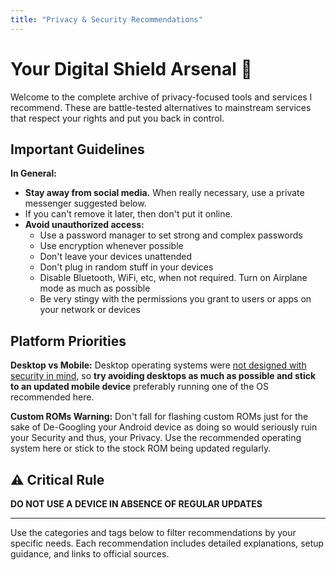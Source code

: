 ```yaml
---
title: "Privacy & Security Recommendations"
---
```


# Your Digital Shield Arsenal 🔰

Welcome to the complete archive of privacy-focused tools and services I recommend. These are battle-tested alternatives to mainstream services that respect your rights and put you back in control.

## Important Guidelines

**In General:**
- **Stay away from social media.** When really necessary, use a private messenger suggested below.
- If you can't remove it later, then don't put it online.
- **Avoid unauthorized access:**
  - Use a password manager to set strong and complex passwords
  - Use encryption whenever possible
  - Don't leave your devices unattended
  - Don't plug in random stuff in your devices
  - Disable Bluetooth, WiFi, etc, when not required. Turn on Airplane mode as much as possible
  - Be very stingy with the permissions you grant to users or apps on your network or devices

## Platform Priorities

**Desktop vs Mobile:** Desktop operating systems were [not designed with security in mind](https://blog.cryptographyengineering.com/2017/03/05/secure-computing-for-journalists/), so **try avoiding desktops as much as possible and stick to an updated mobile device** preferably running one of the OS recommended here.

**Custom ROMs Warning:** Don't fall for flashing custom ROMs just for the sake of De-Googling your Android device as doing so would seriously ruin your Security and thus, your Privacy. Use the recommended operating system here or stick to the stock ROM being updated regularly.

## ⚠️ Critical Rule

**DO NOT USE A DEVICE IN ABSENCE OF REGULAR UPDATES**

---

Use the categories and tags below to filter recommendations by your specific needs. Each recommendation includes detailed explanations, setup guidance, and links to official sources.